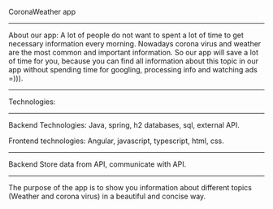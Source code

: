 CoronaWeather app
***
About our app:
A lot of people do not want to spent a lot of time to get necessary information every morning. Nowadays corona virus and weather are the most common and important information. So our app will save a lot of time for you, because you can find all information about this topic in our app without spending time for googling, processing info and watching ads =))).
***
Technologies:
***
Backend Technologies:
Java, spring, h2 databases, sql, external API.

Frontend technologies: 
Angular, javascript, typescript, html, css.
***
Backend 
Store data from API, communicate with API.
***
The purpose of the app is to show you information about different topics (Weather and corona virus) in a beautiful and concise way.


    